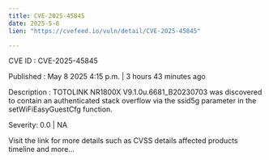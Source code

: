 ```yaml
---
title: CVE-2025-45845
date: 2025-5-8
lien: "https://cvefeed.io/vuln/detail/CVE-2025-45845"

---
```


CVE ID : CVE-2025-45845

Published :  May 8
2025
4:15 p.m. | 3 hours
43 minutes ago

Description : TOTOLINK NR1800X V9.1.0u.6681_B20230703 was discovered to contain an authenticated stack overflow via the ssid5g parameter in the setWiFiEasyGuestCfg function.

Severity: 0.0 | NA

Visit the link for more details
such as CVSS details
affected products
timeline
and more...
